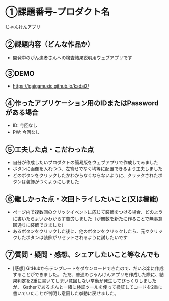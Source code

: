 # ①課題番号-プロダクト名

じゃんけんアプリ

## ②課題内容（どんな作品か）

- 開発中のがん患者さんへの検査結果説明用ウェブアプリです

## ③DEMO

- https://igaigamusic.github.io/kadai2/

## ④作ったアプリケーション用のIDまたはPasswordがある場合

- ID: 今回なし
- PW: 今回なし

## ⑤工夫した点・こだわった点

- 自分が作成したいプロダクトの簡易版をウェブアプリで作成してみました
- ボタンに画像を入れつつ、左寄せでなく均等に配置できるよう工夫しました
- どのボタンをクリックしたかわからなくならないように、クリックされたボタンは装飾がつくようにしました

## ⑥難しかった点・次回トライしたいこと(又は機能)

- ページ内で複数回のクリックイベントに応じて装飾をつける場合、どのように書いたらよいかわからず苦労しました（が関数を新たに作ることで無事意図通りに装飾できました）
- あるボタンをクリックした後に、他のボタンをクリックしたら、元々クリックしたボタンは装飾がリセットされるように試したいです

## ⑦質問・疑問・感想、シェアしたいこと等なんでも

- [感想]
GitHubからテンプレートをダウンロードできたので、だいぶ楽に作成することができました。
ただ、普通のじゃんけんアプリを作成した際に、結果判定を2重に書いてしまい意図しない挙動が発生してびっくりしましたが、
Gatherであるさんと一緒に検証ツールを使って検証してコードを2重に書いていたことが判明し意図した挙動に戻せました。
